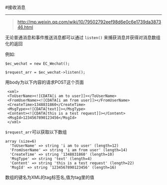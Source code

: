 #接收消息

---

> http://mp.weixin.qq.com/wiki/10/79502792eef98d6e0c6e1739da387346.html

无论普通消息和事件推送消息都可以通过 ``` listen() ``` 来捕获消息并获得对消息数组化的返回

例如:

```
$ec_wechat = new EC_Wechat();

$request_arr = $ec_wechat->listen();

```

用body为以下内容的请求POST这个页面

```
 <xml>
 <ToUserName><![CDATA[i am to user]]></ToUserName>
 <FromUserName><![CDATA[i am from user]]></FromUserName>
 <CreateTime>1348831860</CreateTime>
 <MsgType><![CDATA[text]]></MsgType>
 <Content><![CDATA[this is a test request]]></Content>
 <MsgId>1234567890123456</MsgId>
 </xml>
```

``` $request_arr ```可以获取以下数组

```
array (size=6)
  'ToUserName' => string 'i am to user' (length=12)
  'FromUserName' => string 'i am from user' (length=14)
  'CreateTime' => string '1348831860' (length=10)
  'MsgType' => string 'text' (length=4)
  'Content' => string 'this is a test request' (length=22)
  'MsgId' => string '1234567890123456' (length=16)
```

数组的键名为XML的tag标签名,值为tag里的值